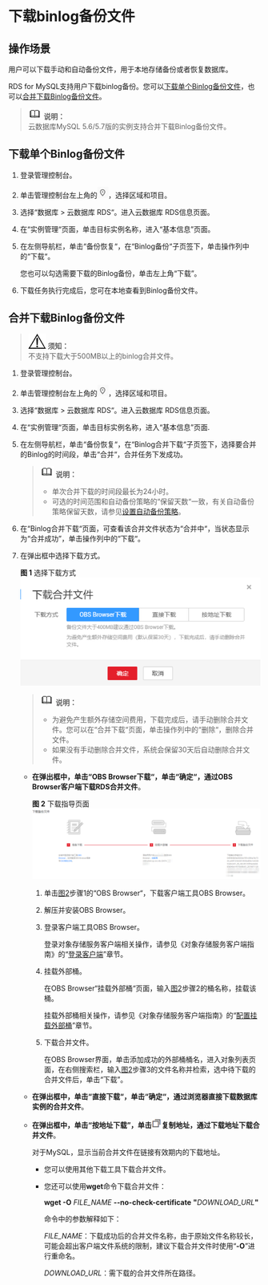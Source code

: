 # 下载binlog备份文件<a name="rds_03_0100"></a>

## 操作场景<a name="zh-cn_topic_0192954021_sb7b1b629a51e4229a30150ae0d342811"></a>

用户可以下载手动和自动备份文件，用于本地存储备份或者恢复数据库。

RDS for MySQL支持用户下载binlog备份。您可以[下载单个Binlog备份文件](#zh-cn_topic_0192954021_section61116810348)，也可以[合并下载Binlog备份文件](#zh-cn_topic_0192954021_section147272814213)。

>![](public_sys-resources/icon-note.gif) **说明：**   
>云数据库MySQL 5.6/5.7版的实例支持合并下载Binlog备份文件。  

## 下载单个Binlog备份文件<a name="zh-cn_topic_0192954021_section61116810348"></a>

1.  登录管理控制台。
2.  单击管理控制台左上角的![](figures/Region灰色图标.png)，选择区域和项目。
3.  选择“数据库  \>  云数据库 RDS“。进入云数据库 RDS信息页面。
4.  在“实例管理“页面，单击目标实例名称，进入“基本信息”页面。
5.  在左侧导航栏，单击“备份恢复“，在“Binlog备份“子页签下，单击操作列中的“下载“。

    您也可以勾选需要下载的Binlog备份，单击左上角“下载”。

6.  下载任务执行完成后，您可在本地查看到Binlog备份文件。

## 合并下载Binlog备份文件<a name="zh-cn_topic_0192954021_section147272814213"></a>

>![](public_sys-resources/icon-notice.gif) **须知：**   
>不支持下载大于500MB以上的binlog合并文件。  

1.  登录管理控制台。
2.  单击管理控制台左上角的![](figures/Region灰色图标.png)，选择区域和项目。
3.  选择“数据库  \>  云数据库 RDS“。进入云数据库 RDS信息页面。
4.  在“实例管理“页面，单击目标实例名称，进入“基本信息”页面.
5.  在左侧导航栏，单击“备份恢复“，在“Binlog合并下载“子页签下，选择要合并的Binlog的时间段，单击“合并“，合并任务下发成功。

    >![](public_sys-resources/icon-note.gif) **说明：**   
    >-   单次合并下载的时间段最长为24小时。  
    >-   可选的时间范围和自动备份策略的“保留天数“一致，有关自动备份策略保留天数，请参见[设置自动备份策略](设置自动备份策略.md)。  

6.  在“Binlog合并下载“页面，可查看该合并文件状态为“合并中“，当状态显示为“合并成功”，单击操作列中的“下载“。
7.  在弹出框中选择下载方式。

    **图 1**  选择下载方式<a name="zh-cn_topic_0192954021_fig656112519440"></a>  
    ![](figures/选择下载方式-22.png "选择下载方式-22")

    >![](public_sys-resources/icon-note.gif) **说明：**   
    >-   为避免产生额外存储空间费用，下载完成后，请手动删除合并文件。您可以在“合并下载“页面，单击操作列中的“删除“，删除合并文件。  
    >-   如果没有手动删除合并文件，系统会保留30天后自动删除合并文件。  

    -   **在弹出框中，单击“OBS Browser下载“，单击“确定“，通过OBS Browser客户端下载RDS合并文件**。

        **图 2**  下载指导页面<a name="zh-cn_topic_0192954021_fig12571925104414"></a>  
        ![](figures/下载指导页面-23.png "下载指导页面-23")

        1.  单击[图2](#zh-cn_topic_0192954021_fig12571925104414)步骤1的“OBS Browser“，下载客户端工具OBS Browser。
        2.  解压并安装OBS Browser。
        3.  登录客户端工具OBS Browser。

            登录对象存储服务客户端相关操作，请参见《对象存储服务客户端指南》的“[登录客户端](https://support.huaweicloud.com/clientogw-obs/zh-cn_topic_0045829058.html)”章节。

        4.  挂载外部桶。

            在OBS Browser“挂载外部桶“页面，输入[图2](#zh-cn_topic_0192954021_fig12571925104414)步骤2的桶名称，挂载该桶。

            挂载外部桶相关操作，请参见《对象存储服务客户端指南》的“[配置挂载外部桶](https://support.huaweicloud.com/clientogw-obs/zh-cn_topic_0045829133.html)”章节。

        5.  下载合并文件。

            在OBS Browser界面，单击添加成功的外部桶桶名，进入对象列表页面，在右侧搜索栏，输入[图2](#zh-cn_topic_0192954021_fig12571925104414)步骤3的文件名称并检索，选中待下载的合并文件后，单击“下载”。

    -   **在弹出框中，单击“直接下载“，单击“确定“，通过浏览器直接下载数据库实例的合并文件**。
    -   **在弹出框中，单击“按地址下载”，单击**![](figures/copy_btn-24.png)**复制地址，通过下载地址下载合并文件**。

        对于MySQL，显示当前合并文件在链接有效期内的下载地址。

        -   您可以使用其他下载工具下载合并文件。
        -   您还可以使用**wget**命令下载合并文件：

            **wget -O** _FILE\_NAME_ **--no-check-certificate** **"**_DOWNLOAD\_URL_**"**

            命令中的参数解释如下：

            _FILE\_NAME_：下载成功后的合并文件名称，由于原始文件名称较长，可能会超出客户端文件系统的限制，建议下载合并文件时使用“**-O**”进行重命名。

            _DOWNLOAD\_URL_：需下载的合并文件所在路径。




